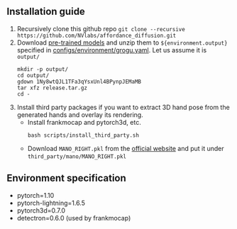 ## Installation guide
1. Recursively clone this github repo `git clone --recursive https://github.com/NVlabs/affordance_diffusion.git`
1. Download [pre-trained models](https://drive.google.com/file/d/1Ny8wtQJL1TFa3qYsxUnl4BPynpJEMaMB/view?usp=sharing) and unzip them to `${environment.output}` specified in [configs/environment/grogu.yaml](configs/environment/grogu.yaml). Let us assume it is `output/`
    ```
    mkdir -p output/
    cd output/
    gdown 1Ny8wtQJL1TFa3qYsxUnl4BPynpJEMaMB
    tar xfz release.tar.gz
    cd - 
    ```
1. Install third party packages  if you want to extract 3D hand pose from the generated hands and overlay its rendering.
    - Install frankmocap and pytorch3d, etc. 
        ```
        bash scripts/install_third_party.sh
        ``` 
    - Download `MANO_RIGHT.pkl` from the [official website](https://mano.is.tue.mpg.de/) and put it under `third_party/mano/MANO_RIGHT.pkl`


## Environment specification
- pytorch=1.10
- pytorch-lightning=1.6.5
- pytorch3d=0.7.0
- detectron=0.6.0 (used by frankmocap)
